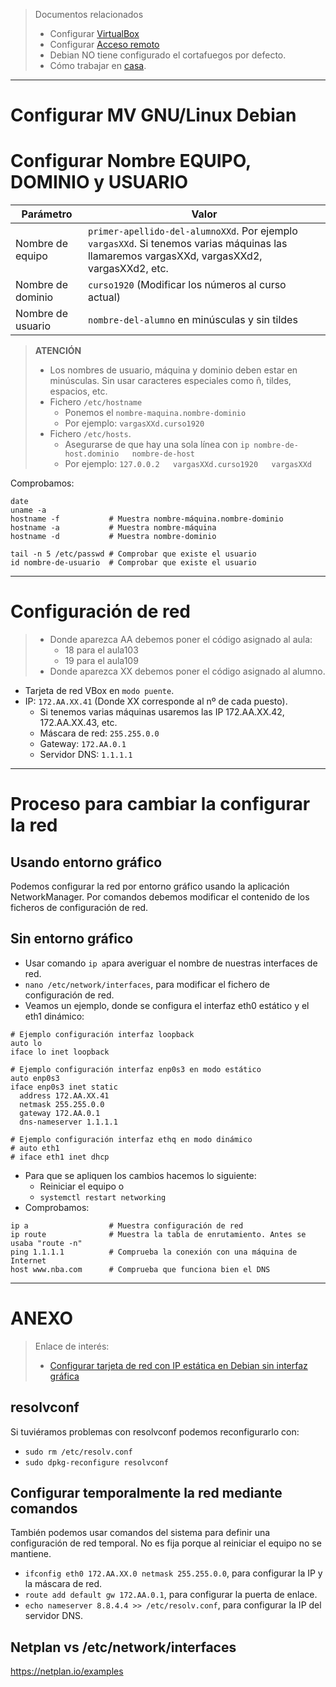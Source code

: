 
> Documentos relacionados
> * Configurar [VirtualBox](../virtualbox/debian.md)
> * Configurar [Acceso remoto](../acceso-remoto/debian.md)
> * Debian NO tiene configurado el cortafuegos por defecto.
> * Cómo trabajar en [casa](../casa.md).

---

# Configurar MV GNU/Linux Debian

# Configurar Nombre EQUIPO, DOMINIO y USUARIO

| Parámetro         | Valor                           |
| ----------------- | ------------------------------- |
| Nombre de equipo  | `primer-apellido-del-alumnoXXd`. Por ejemplo `vargasXXd`. Si tenemos varias máquinas las llamaremos vargasXXd, vargasXXd2, vargasXXd2, etc. |
| Nombre de dominio | `curso1920` (Modificar los números al curso actual) |
| Nombre de usuario | `nombre-del-alumno` en minúsculas y sin tildes |

> **ATENCIÓN**
>
> * Los nombres de usuario, máquina y dominio deben estar en minúsculas.
Sin usar caracteres especiales como ñ, tildes, espacios, etc.
> * Fichero `/etc/hostname`
>     * Ponemos el `nombre-maquina.nombre-dominio`
>     * Por ejemplo: `vargasXXd.curso1920`
> * Fichero `/etc/hosts`.
>     * Asegurarse de que hay una sola línea con `ip nombre-de-host.dominio   nombre-de-host`
>     * Por ejemplo: `127.0.0.2   vargasXXd.curso1920   vargasXXd`

Comprobamos:

```
date
uname -a
hostname -f           # Muestra nombre-máquina.nombre-dominio
hostname -a           # Muestra nombre-máquina
hostname -d           # Muestra nombre-dominio

tail -n 5 /etc/passwd # Comprobar que existe el usuario
id nombre-de-usuario  # Comprobar que existe el usuario
```

---

# Configuración de red

> * Donde aparezca AA debemos poner el código asignado al aula:
>     * 18 para el aula103
>     * 19 para el aula109
> * Donde aparezca XX debemos poner el código asignado al alumno.

* Tarjeta de red VBox en `modo puente`.
* IP: `172.AA.XX.41` (Donde XX corresponde al nº de cada puesto).
    * Si tenemos varias máquinas usaremos las IP 172.AA.XX.42, 172.AA.XX.43, etc.
    * Máscara de red: `255.255.0.0`
    * Gateway: `172.AA.0.1`
    * Servidor DNS: `1.1.1.1`

---

# Proceso para cambiar la configurar la red

## Usando entorno gráfico

Podemos configurar la red por entorno gráfico usando la aplicación NetworkManager.
Por comandos debemos modificar el contenido de los ficheros de configuración de red.

## Sin entorno gráfico

* Usar comando `ip a`para averiguar el nombre de nuestras interfaces de red.
* `nano /etc/network/interfaces`, para modificar el fichero de configuración de red.
* Veamos un ejemplo, donde se configura el interfaz eth0 estático y el eth1 dinámico:

```
# Ejemplo configuración interfaz loopback
auto lo
iface lo inet loopback

# Ejemplo configuración interfaz enp0s3 en modo estático
auto enp0s3
iface enp0s3 inet static
  address 172.AA.XX.41
  netmask 255.255.0.0
  gateway 172.AA.0.1
  dns-nameserver 1.1.1.1

# Ejemplo configuración interfaz ethq en modo dinámico
# auto eth1
# iface eth1 inet dhcp
```

* Para que se apliquen los cambios hacemos lo siguiente:
   * Reiniciar el equipo o
   * `systemctl restart networking`
* Comprobamos:

```
ip a                  # Muestra configuración de red
ip route              # Muestra la tabla de enrutamiento. Antes se usaba "route -n"
ping 1.1.1.1          # Comprueba la conexión con una máquina de Internet
host www.nba.com      # Comprueba que funciona bien el DNS
```

---

# ANEXO

> Enlace de interés:
>
> * [Configurar tarjeta de red con IP estática en Debian sin interfaz gráfica](http://www.driverlandia.com/configurar-tarjeta-de-red-con-ip-estatica-en-debian-sin-interfaz-grafica/)

## resolvconf

Si tuviéramos problemas con resolvconf podemos reconfigurarlo con:
* `sudo rm /etc/resolv.conf`
* `sudo dpkg-reconfigure resolvconf`

## Configurar temporalmente la red mediante comandos

También podemos usar comandos del sistema para definir una configuración de red temporal. No es fija porque al reiniciar el equipo no se mantiene.

* `ifconfig eth0 172.AA.XX.0 netmask 255.255.0.0`, para configurar la IP y la máscara de red.
* `route add default gw 172.AA.0.1`, para configurar la puerta de enlace.
* `echo nameserver 8.8.4.4 >> /etc/resolv.conf`, para configurar la IP del servidor DNS.

## Netplan vs /etc/network/interfaces
https://netplan.io/examples
